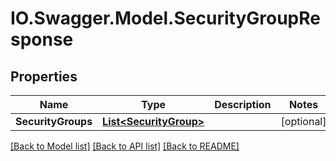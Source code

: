 # IO.Swagger.Model.SecurityGroupResponse
## Properties

Name | Type | Description | Notes
------------ | ------------- | ------------- | -------------
**SecurityGroups** | [**List&lt;SecurityGroup&gt;**](SecurityGroup.md) |  | [optional] 

[[Back to Model list]](../README.md#documentation-for-models) [[Back to API list]](../README.md#documentation-for-api-endpoints) [[Back to README]](../README.md)


